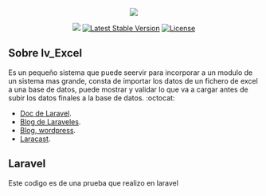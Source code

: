 <p align="center"><img src="https://laravel.com/assets/img/components/logo-laravel.svg"></p>

<p align="center">
<a href="https://twitter.com/gnuxdar"><img src="https://gnuxdar.files.wordpress.com/2017/06/twimg.png"></a>
<a href="https://packagist.org/packages/laravel/framework"><img src="https://poser.pugx.org/laravel/framework/v/stable.svg" alt="Latest Stable Version"></a>
<a href="https://packagist.org/packages/laravel/framework"><img src="https://poser.pugx.org/laravel/framework/license.svg" alt="License"></a>
</p>

## Sobre lv_Excel

Es un pequeño sistema que puede seervir para incorporar a un modulo de un sistema mas grande, consta de importar los datos de un fichero de excel a una base de datos, puede mostrar y validar lo que va a cargar antes de subir los datos finales a la base de datos.
:octocat:

- [Doc de Laravel](https://laravel.com/docs/).
- [Blog de Laraveles](https://laraveles.com/).
- [Blog, wordpress](https://gnuxdar.wordpress.com/).
- [Laracast](https://laracasts.com/).


## Laravel

Este codigo es de una prueba que realizo en laravel
